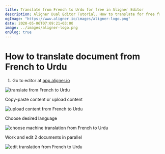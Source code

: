```yaml
---
title: Translate from French to Urdu for free in Aligner Editor
description: Aligner Dual Editor Tutorial. How to translate for free from French to Urdu. Aligner is multilingual document management platform. 
ogImage: "https://www.aligner.io/images/aligner-logo.png"
date: 2020-05-06T07:09:21+03:00
image: ../images/aligner-logo.png
onBlog: true
---
```


# How to translate document from French to Urdu

1. Go to editor at [app.aligner.io](https://app.aligner.io "Aligner App web page")

![translate from French to Urdu](../aligner-blank-editor.png "translate from French to Urdu")

Copy-paste content or upload content

![upload content from French to Urdu](../aligner-uploaded-document.png "upload content from French to Urdu")

Choose desired language

![choose machine translation from French to Urdu](../aligner-language-dropdown.png "choose machine translation from French to Urdu")

Work and edit 2 documents in parallel

![edit translation from French to Urdu](../aligner-double-sitded-editor.png "edit translation from French to Urdu")

